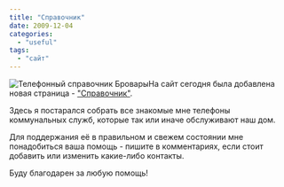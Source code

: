 ```yaml
---
title: "Справочник"
date: 2009-12-04
categories: 
  - "useful"
tags: 
  - "сайт"
---
```


![Телефонный справочник Бровары](http://shevchenko4a.brovary.org/wp-content/uploads/2009/12/dictionary.jpg "Телефонный справочник Бровары")На сайт сегодня была добавлена новая страница - ["Справочник"](http://shevchenko4a.brovary.org/dictionary/).

Здесь я постарался собрать все знакомые мне телефоны коммунальных служб, которые так или иначе обслуживают наш дом.

Для поддержания её в правильном и свежем состоянии мне понадобиться ваша помощь - пишите в комментариях, если стоит добавить или изменить какие-либо контакты.

Буду благодарен за любую помощь!

<!--more Прокомментировать новость »-->
